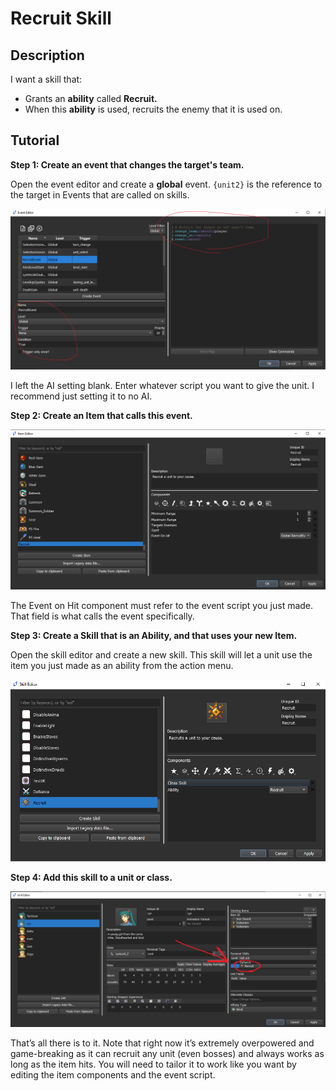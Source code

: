 # Recruit Skill

## Description

I want a skill that:

* Grants an **ability** called **Recruit.**
* When this **ability** is used, recruits the enemy that it is used on.

## Tutorial

**Step 1: Create an event that changes the target's team.**

<span dir="">Open the event editor and create a **global** event</span>. `{unit2}` is the reference to the target in Events that are called on skills.

![des](../../uploads/2ca7d727aa6f4fc1d50632f25d85fde0/des.png)

<span dir="">I left the AI setting blank. Enter whatever script you want to give the unit. I recommend just setting it to no AI.</span>

**Step 2: Create an Item that calls this event.**

![des2](../../uploads/3cff05ec5d2e13c3bdf86e827a24e1a9/des2.png)

<span dir="">The Event on Hit component must refer to the event script you just made.</span> That field is what calls the event specifically.

**Step 3: Create a Skill that is an Ability, and that uses your new Item.**

<span dir="">Open the skill editor and create a new skill. This skill will let a unit use the item you just made as an ability from the action menu.</span>

![des4](../../uploads/3be58dba7c35c59096372212bb489f78/des4.png)

**Step 4: Add this skill to a unit or class.**

![des5](../../uploads/100a621e1f463d32984d38d242145415/des5.png)

<span dir="">That’s all there is to it. Note that right now it’s extremely overpowered and game-breaking as it can recruit any unit (even bosses) and always works as long as the item hits. You will need to tailor it to work like you want by editing the item components and the event script.</span>